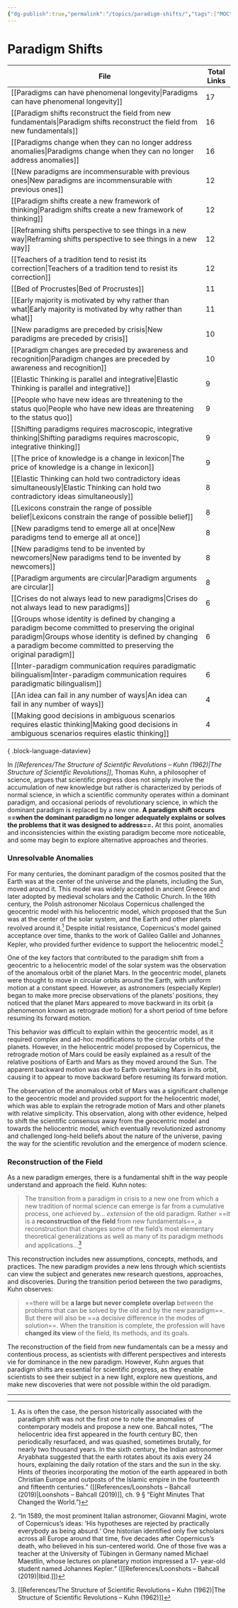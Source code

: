 ```yaml
---
{"dg-publish":true,"permalink":"/topics/paradigm-shifts/","tags":["MOC"]}
---
```


# Paradigm Shifts

| File                                                                                                                                                                                                                              | Total Links |
| --------------------------------------------------------------------------------------------------------------------------------------------------------------------------------------------------------------------------------- | ----------- |
| [[Paradigms can have phenomenal longevity\|Paradigms can have phenomenal longevity]]                                                                                                                                           | 17          |
| [[Paradigm shifts reconstruct the field from new fundamentals\|Paradigm shifts reconstruct the field from new fundamentals]]                                                                                                   | 16          |
| [[Paradigms change when they can no longer address anomalies\|Paradigms change when they can no longer address anomalies]]                                                                                                     | 16          |
| [[New paradigms are incommensurable with previous ones\|New paradigms are incommensurable with previous ones]]                                                                                                                 | 12          |
| [[Paradigm shifts create a new framework of thinking\|Paradigm shifts create a new framework of thinking]]                                                                                                                     | 12          |
| [[Reframing shifts perspective to see things in a new way\|Reframing shifts perspective to see things in a new way]]                                                                                                           | 12          |
| [[Teachers of a tradition tend to resist its correction\|Teachers of a tradition tend to resist its correction]]                                                                                                               | 12          |
| [[Bed of Procrustes\|Bed of Procrustes]]                                                                                                                                                                                       | 11          |
| [[Early majority is motivated by why rather than what\|Early majority is motivated by why rather than what]]                                                                                                                   | 11          |
| [[New paradigms are preceded by crisis\|New paradigms are preceded by crisis]]                                                                                                                                                 | 10          |
| [[Paradigm changes are preceded by awareness and recognition\|Paradigm changes are preceded by awareness and recognition]]                                                                                                     | 10          |
| [[Elastic Thinking is parallel and integrative\|Elastic Thinking is parallel and integrative]]                                                                                                                                 | 9           |
| [[People who have new ideas are threatening to the status quo\|People who have new ideas are threatening to the status quo]]                                                                                                   | 9           |
| [[Shifting paradigms requires macroscopic, integrative thinking\|Shifting paradigms requires macroscopic, integrative thinking]]                                                                                               | 9           |
| [[The price of knowledge is a change in lexicon\|The price of knowledge is a change in lexicon]]                                                                                                                               | 9           |
| [[Elastic Thinking can hold two contradictory ideas simultaneously\|Elastic Thinking can hold two contradictory ideas simultaneously]]                                                                                         | 8           |
| [[Lexicons constrain the range of possible belief\|Lexicons constrain the range of possible belief]]                                                                                                                           | 8           |
| [[New paradigms tend to emerge all at once\|New paradigms tend to emerge all at once]]                                                                                                                                         | 8           |
| [[New paradigms tend to be invented by newcomers\|New paradigms tend to be invented by newcomers]]                                                                                                                             | 8           |
| [[Paradigm arguments are circular\|Paradigm arguments are circular]]                                                                                                                                                           | 8           |
| [[Crises do not always lead to new paradigms\|Crises do not always lead to new paradigms]]                                                                                                                                     | 6           |
| [[Groups whose identity is defined by changing a paradigm become committed to preserving the original paradigm\|Groups whose identity is defined by changing a paradigm become committed to preserving the original paradigm]] | 6           |
| [[Inter-paradigm communication requires paradigmatic bilingualism\|Inter-paradigm communication requires paradigmatic bilingualism]]                                                                                           | 6           |
| [[An idea can fail in any number of ways\|An idea can fail in any number of ways]]                                                                                                                                             | 4           |
| [[Making good decisions in ambiguous scenarios requires elastic thinking\|Making good decisions in ambiguous scenarios requires elastic thinking]]                                                                             | 4           |

{ .block-language-dataview}


In *[[References/The Structure of Scientific Revolutions – Kuhn (1962)\|The Structure of Scientific Revolutions]]*, Thomas Kuhn, a philosopher of science, argues that scientific progress does not simply involve the accumulation of new knowledge but rather is characterized by periods of normal science, in which a scientific community operates within a dominant paradigm, and occasional periods of revolutionary science, in which the dominant paradigm is replaced by a new one. **A paradigm shift occurs ==when the dominant paradigm no longer adequately explains or solves the problems that it was designed to address==.** At this point, anomalies and inconsistencies within the existing paradigm become more noticeable, and some may begin to explore alternative approaches and theories.

### Unresolvable Anomalies

For many centuries, the dominant paradigm of the cosmos posited that the Earth was at the center of the universe and the planets, including the Sun, moved around it. This model was widely accepted in ancient Greece and later adopted by medieval scholars and the Catholic Church. In the 16th century, the Polish astronomer Nicolaus Copernicus challenged the geocentric model with his heliocentric model, which proposed that the Sun was at the center of the solar system, and the Earth and other planets revolved around it.[^1] Despite initial resistance, Copernicus's model gained acceptance over time, thanks to the work of Galileo Galilei and Johannes Kepler, who provided further evidence to support the heliocentric model.[^2] 

One of the key factors that contributed to the paradigm shift from a geocentric to a heliocentric model of the solar system was the observation of the anomalous orbit of the planet Mars. In the geocentric model, planets were thought to move in circular orbits around the Earth, with uniform motion at a constant speed. However, as astronomers (especially Kepler) began to make more precise observations of the planets’ positions, they noticed that the planet Mars appeared to move backward in its orbit (a phenomenon known as retrograde motion) for a short period of time before resuming its forward motion.

This behavior was difficult to explain within the geocentric model, as it required complex and ad-hoc modifications to the circular orbits of the planets. However, in the heliocentric model proposed by Copernicus, the retrograde motion of Mars could be easily explained as a result of the relative positions of Earth and Mars as they moved around the Sun. The apparent backward motion was due to Earth overtaking Mars in its orbit, causing it to appear to move backward before resuming its forward motion.

The observation of the anomalous orbit of Mars was a significant challenge to the geocentric model and provided support for the heliocentric model, which was able to explain the retrograde motion of Mars and other planets with relative simplicity. This observation, along with other evidence, helped to shift the scientific consensus away from the geocentric model and towards the heliocentric model, which eventually revolutionized astronomy and challenged long-held beliefs about the nature of the universe, paving the way for the scientific revolution and the emergence of modern science.

### Reconstruction of the Field

As a new paradigm emerges, there is a fundamental shift in the way people understand and approach the field. Kuhn notes:

> The transition from a paradigm in crisis to a new one from which a new tradition of normal science can emerge is far from a cumulative process, one achieved by… _extension_ of the old paradigm. Rather ==it is a **reconstruction of the field** from new fundamentals==, a reconstruction that changes some of the field’s most elementary theoretical generalizations as well as many of its paradigm methods and applications…[^3]

This reconstruction includes new assumptions, concepts, methods, and practices. The new paradigm provides a new lens through which scientists can view the subject and generates new research questions, approaches, and discoveries. During the transition period between the two paradigms, Kuhn observes:

> ==there will be **a large but never complete overlap** between the problems that can be solved by the old and by the new paradigm==. But there will also be ==a decisive difference in the modes of solution==. When the transition is complete, the profession will have **changed its view** of the field, its methods, and its goals.

The reconstruction of the field from new fundamentals can be a messy and contentious process, as scientists with different perspectives and interests vie for dominance in the new paradigm. However, Kuhn argues that paradigm shifts are essential for scientific progress, as they enable scientists to see their subject in a new light, explore new questions, and make new discoveries that were not possible within the old paradigm.

---

[^1]: As is often the case, the person historically associated with the paradigm shift was not the first one to note the anomalies of contemporary models and propose a new one. Bahcall notes, “The heliocentric idea first appeared in the fourth century BC, then periodically resurfaced, and was quashed, sometimes brutally, for nearly two thousand years. In the sixth century, the Indian astronomer Aryabhata suggested that the earth rotates about its axis every 24 hours, explaining the daily rotation of the stars and the sun in the sky. Hints of theories incorporating the motion of the earth appeared in both Christian Europe and outposts of the Islamic empire in the fourteenth and fifteenth centuries.” ([[References/Loonshots – Bahcall (2019)\|Loonshots – Bahcall (2019)]], ch. 9 § “Eight Minutes That Changed the World.”)
[^2]: “In 1589, the most prominent Italian astronomer, Giovanni Magini, wrote of Copernicus’s ideas: ‘His hypotheses are rejected by practically everybody as being absurd.‘ One historian identified only five scholars across all Europe around that time, five decades after Copernicus’s death, who believed in his sun-centered world. One of those five was a teacher at the University of Tübingen in Germany named Michael Maestlin, whose lectures on planetary motion impressed a 17- year-old student named Johannes Kepler.“ ([[References/Loonshots – Bahcall (2019)\|Ibid.]])
[^3]: [[References/The Structure of Scientific Revolutions – Kuhn (1962)\|The Structure of Scientific Revolutions – Kuhn (1962)]]